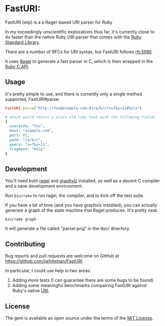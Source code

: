 # FastURI:

FastURI (wip) is a a Ragel-based URI parser for Ruby

In my exceedingly unscientific explorations thus far, it's currently close to 4x faster than the native Ruby URI parser
that comes with the [Ruby Standard Library](http://ruby-doc.org/stdlib-2.3.1/libdoc/uri/rdoc/URI.html).

There are a number of RFCs for URI syntax, but FastURI follows [rfc3986](https://tools.ietf.org/html/rfc3986).

It uses [Ragel](http://www.colm.net/open-source/ragel/) to generate a fast parser in C, which is then wrapped in the [Ruby C API](http://silverhammermba.github.io/emberb/c/).

## Usage

It's pretty simple to use, and there is currently only a single method
supported, FastURI#parse:

```ruby
FastURI.parse("http://foo@example.com:81/a/b/c?x=7&y=11#hola")

# which would return a plain-old ruby hash with the following fields
{
  userinfo: "foo",
  host: "example.com",
  port: 81,
  path: "/a/b/c",
  query: "x=7&y=11",
  fragment: "hola"
}

```

## Development

You'll need both [ragel](http://www.colm.net/open-source/ragel/) and [graphviz](http://www.graphviz.org/) installed, as well as a decent C compiler and a sane
development environment.

Run `bin/rake` to run ragel, the compiler, and to kick off the test suite.

If you have a bit of time (and you have graphviz installed), you can actually
generate a graph of the state machine that Ragel produces. It's pretty neat.

`bin/rake graph`

It will generate a file called "parser.png" in the doc/ directory.

## Contributing

Bug reports and pull requests are welcome on GitHub at https://github.com/jwhiteman/FastURI.

In particular, I could use help in two areas:

1. Adding more tests (I can guarantee there are some bugs to be found)
2. Adding some meaningful benchmarks compairing FastURI against Ruby's native [URI](https://docs.ruby-lang.org/en/2.1.0/URI.html).

## License

The gem is available as open source under the terms of the [MIT License](http://opensource.org/licenses/MIT).
